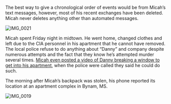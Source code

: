 The best way to give a chronological order of events would be from Micah’s text messages, however, most of his recent exchanges have been deleted. Micah never deletes anything other than automated messages. 

![IMG_0021](https://github.com/mission23/mission23/assets/140252803/a53edde7-2134-417d-8a58-d531c259600a)

Micah spent Friday night in midtown. He went home, changed clothes and left due to the CIA personnel in his apartment that he cannot have removed. The local police refuse to do anything about “Danny” and company despite numerous attempts and the fact that they know he’s attempted murder several times. [Micah even posted a video of Danny breaking a window to get into his apartment](https://www.youtube.com/watch?v=Bp3FW9r3O7w), when the police were called they said he could do such. 

The morning after Micah’s backpack was stolen, his phone reported its location at an apartment complex in Bynam, MS. 

![IMG_0019](https://github.com/mission23/mission23/assets/140252803/74cce7da-166a-4192-978a-b50654a5a9ec)
